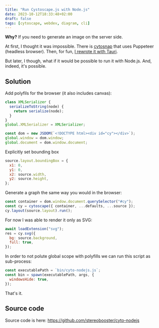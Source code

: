 ```yaml
---
title: "Run Cystoscape.js with Node.js"
date: 2023-10-12T18:33:48+02:00
draft: false
tags: [cytoscape, webdev, diagram, cli]
---
```


**Why?** If you need to generate an image on the server side.

At first, I thought it was impossible. There is [cytosnap](https://github.com/cytoscape/cytosnap) that uses Puppeteer (headless browser). Then, for fun, [I rewrote it with Tauri](/content/posts/tauri-instead-of-puppeteer-or-playwright/index.md).

But later, I though, what if it would be possible to run it with Node.js. And, indeed, it's possible.

## Solution

Add polyfils for the browser (it also includes canvas):

```js
class XMLSerializer {
  serializeToString(node) {
    return serialize(node);
  }
}
global.XMLSerializer = XMLSerializer;

const dom = new JSDOM(`<!DOCTYPE html><div id="cy"></div>`);
global.window = dom.window;
global.document = dom.window.document;
```

Explicitly set bounding box

```js
source.layout.boundingBox = {
  x1: 0,
  y1: 0,
  x2: source.width,
  y2: source.height,
};
```

Generate a graph the same way you would in the browser:

```js
const container = dom.window.document.querySelector("#cy");
const cy = cytoscape({ container, ...defaults, ...source });
cy.layout(source.layout).run();
```

For now I was able to render it only as SVG:

```js
await loadExtension("svg");
res = cy.svg({
  bg: source.background,
  full: true,
});
```

In order to not polute global scope with polyfills we can run this script as sub-process:

```js
const executablePath = `bin/cyto-nodejs.js`;
const bin = spawn(executablePath, args, {
  windowsHide: true,
});
```

That's it.

## Source code

Source code is here: https://github.com/stereobooster/cyto-nodejs
